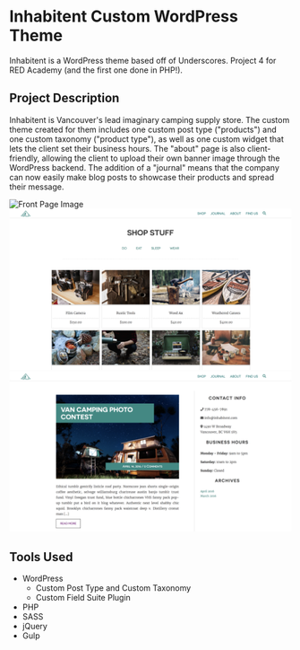 # Inhabitent Custom WordPress Theme

Inhabitent is a WordPress theme based off of Underscores. Project 4 for RED Academy (and the first one done in PHP!).

## Project Description

Inhabitent is Vancouver's lead imaginary camping supply store. The custom theme created for them includes one custom post type ("products") and one custom taxonomy ("product type"), as well as one custom widget that lets the client set their business hours. The "about" page is also client-friendly, allowing the client to upload their own banner image through the WordPress backend. The addition of a "journal" means that the company can now easily make blog posts to showcase their products and spread their message.

![Front Page Image](/themes/inhabitent-theme/images/readme-imgs/readme-img1.png)
![Shop Page Image](/themes/inhabitent-theme/images/readme-imgs/readme-img2.png)
![Journal Page Image](/themes/inhabitent-theme/images/readme-imgs/readme-img3.png)

## Tools Used

- WordPress
  - Custom Post Type and Custom Taxonomy
  - Custom Field Suite Plugin
- PHP
- SASS
- jQuery
- Gulp